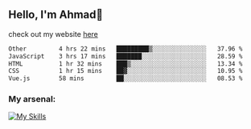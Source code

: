 
## Hello, I'm Ahmad👋

check out my website [here](https://ahmadalwi.com/)

<!--START_SECTION:waka-->

```txt
Other         4 hrs 22 mins   █████████▒░░░░░░░░░░░░░░░   37.96 %
JavaScript    3 hrs 17 mins   ███████░░░░░░░░░░░░░░░░░░   28.59 %
HTML          1 hr 32 mins    ███▒░░░░░░░░░░░░░░░░░░░░░   13.34 %
CSS           1 hr 15 mins    ██▓░░░░░░░░░░░░░░░░░░░░░░   10.95 %
Vue.js        58 mins         ██░░░░░░░░░░░░░░░░░░░░░░░   08.53 %
```

<!--END_SECTION:waka-->

### My arsenal:

[![My Skills](https://skillicons.dev/icons?i=js,ts,py,go,react,nextjs,svelte,nodejs,django,tailwind,html,css,sass,firebase,mongodb,postgres,mysql,redis,git,github,docker,vscode,figma,godot)](https://skillicons.dev)
